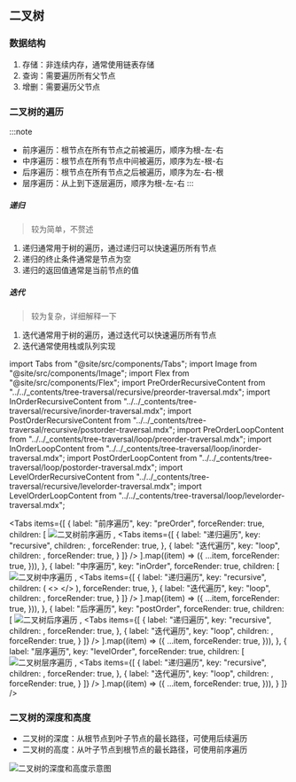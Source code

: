 ## 二叉树

### 数据结构

1. 存储：非连续内存，通常使用链表存储
2. 查询：需要遍历所有父节点 
3. 增删：需要遍历父节点

### 二叉树的遍历

:::note
- 前序遍历：根节点在所有节点之前被遍历，顺序为根-左-右
- 中序遍历：根节点在所有节点中间被遍历，顺序为左-根-右  
- 后序遍历：根节点在所有节点之后被遍历，顺序为左-右-根
- 层序遍历：从上到下逐层遍历，顺序为根-左-右
:::

##### 递归

> 较为简单，不赘述

1. 递归通常用于树的遍历，通过递归可以快速遍历所有节点
2. 递归的终止条件通常是节点为空
3. 递归的返回值通常是当前节点的值

##### 迭代

> 较为复杂，详细解释一下

1. 迭代通常用于树的遍历，通过迭代可以快速遍历所有节点
2. 迭代通常使用栈或队列实现

import Tabs from "@site/src/components/Tabs";
import Image from "@site/src/components/Image";
import Flex from "@site/src/components/Flex";
import PreOrderRecursiveContent from "../../_contents/tree-traversal/recursive/preorder-traversal.mdx";
import InOrderRecursiveContent from "../../_contents/tree-traversal/recursive/inorder-traversal.mdx";
import PostOrderRecursiveContent from "../../_contents/tree-traversal/recursive/postorder-traversal.mdx";
import PreOrderLoopContent from "../../_contents/tree-traversal/loop/preorder-traversal.mdx";
import InOrderLoopContent from "../../_contents/tree-traversal/loop/inorder-traversal.mdx";
import PostOrderLoopContent from "../../_contents/tree-traversal/loop/postorder-traversal.mdx";
import LevelOrderRecursiveContent from "../../_contents/tree-traversal/recursive/levelorder-traversal.mdx";
import LevelOrderLoopContent from "../../_contents/tree-traversal/loop/levelorder-traversal.mdx";

<Tabs
  items={[
    {
      label: "前序遍历",
      key: "preOrder", 
      forceRender: true,
      children: [
        <Flex justify="center">
          <Image
            src="https://cdn.jsdelivr.net/gh/heliannuuthus/heliannuuthus.github.io@assets/static/img/2024-10-29/二叉树前序遍历-2024-10-29-21-30-38.png"
            alt="二叉树前序遍历"
          />
        </Flex>,
        <Tabs
          items={[
            {
              label: "递归遍历",
              key: "recursive",
              children: <PreOrderRecursiveContent />,
              forceRender: true,
            },
            {
              label: "迭代遍历", 
              key: "loop",
              children: <PreOrderLoopContent />,
              forceRender: true,
            }
          ]}
        />
      ].map((item) => ({
        ...item,
        forceRender: true,
      })),
    },
    {
      label: "中序遍历",
      key: "inOrder",
      forceRender: true,
      children: [
        <Flex justify="center">
          <Image
            src="https://cdn.jsdelivr.net/gh/heliannuuthus/heliannuuthus.github.io@assets/static/img/2024-10-29/二叉树中序遍历.drawio-2024-10-29-21-44-24.png"
            alt="二叉树中序遍历"
          />
        </Flex>,
        <Tabs
          items={[
            {
              label: "递归遍历",
              key: "recursive",
              children: (
                <>
                  <InOrderRecursiveContent />
                </>
              ),
              forceRender: true,
            },
            {
              label: "迭代遍历",
              key: "loop",
              children: <InOrderLoopContent />,
              forceRender: true,
            }
          ]}
        />
      ].map((item) => ({
        ...item,
        forceRender: true,
      })),
    },
    {
      label: "后序遍历",
      key: "postOrder",
      forceRender: true,
      children: [
        <Flex justify="center">
          <Image
            src="https://cdn.jsdelivr.net/gh/heliannuuthus/heliannuuthus.github.io@assets/static/img/2024-10-29/二叉树后序遍历.drawio-2024-10-29-21-44-37.png"
            alt="二叉树后序遍历"
          />
        </Flex>,
        <Tabs
          items={[
            {
              label: "递归遍历",
              key: "recursive",
              children: <PostOrderRecursiveContent />,
              forceRender: true,
            },
            {
              label: "迭代遍历",
              key: "loop",
              children: <PostOrderLoopContent />,
              forceRender: true,
            }
          ]}
        />
      ].map((item) => ({
        ...item,
        forceRender: true,
      })),
    },
    {
      label: "层序遍历",
      key: "levelOrder",
      forceRender: true,
      children: [
        <Flex justify="center">
          <Image
            src="https://cdn.jsdelivr.net/gh/heliannuuthus/heliannuuthus.github.io@assets/static/img/2024-11-03/二叉树的层序遍历.drawio-2024-11-03-23-00-59.png"
            alt="二叉树层序遍历"
          />
        </Flex>,
        <Tabs
          items={[
            {
              label: "递归遍历",
              key: "recursive",
              children: <LevelOrderRecursiveContent />,
              forceRender: true,
            },
            {
              label: "迭代遍历",
              key: "loop",
              children: <LevelOrderLoopContent />,
              forceRender: true,
            }
          ]}
        />
      ].map((item) => ({
        ...item,
        forceRender: true,
      })),
    }
  ]}
/>

### 二叉树的深度和高度

- 二叉树的深度：从根节点到叶子节点的最长路径，可使用后续遍历
- 二叉树的高度：从叶子节点到根节点的最长路径，可使用前序遍历

<Flex justify="center">
  <Image
    src="https://cdn.jsdelivr.net/gh/heliannuuthus/heliannuuthus.github.io@assets/static/img/2024-11-03/二叉树的深度和高度.drawio-2024-11-03-19-49-45.png"
    alt="二叉树的深度和高度示意图"
  />
</Flex>
